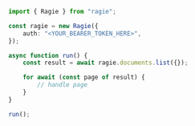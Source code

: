 <!-- Start SDK Example Usage [usage] -->
```typescript
import { Ragie } from "ragie";

const ragie = new Ragie({
    auth: "<YOUR_BEARER_TOKEN_HERE>",
});

async function run() {
    const result = await ragie.documents.list({});

    for await (const page of result) {
        // handle page
    }
}

run();

```
<!-- End SDK Example Usage [usage] -->